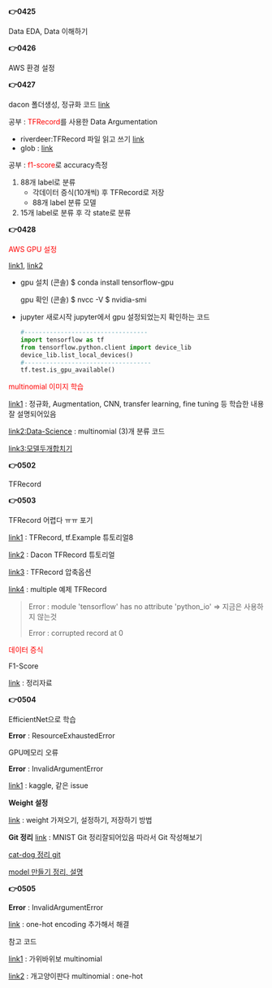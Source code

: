 **👉0425**

Data EDA, Data 이해하기



**👉0426**

AWS 환경 설정



**👉0427**

dacon 폴더생성, 정규화 코드 [link](https://dacon.io/competitions/official/235894/codeshare/4750?page=1&dtype=recent)

공부 : <span style="color:red">TFRecord</span>를 사용한 Data Argumentation

- riverdeer:TFRecord 파일 읽고 쓰기 [link](https://velog.io/@riverdeer/TFRecord-%ED%8C%8C%EC%9D%BC-%EC%9D%BD%EA%B3%A0-%EC%93%B0%EA%B8%B0)
- glob : [link](https://wikidocs.net/83)

공부 : <span style="color:red">f1-score</span>로 accuracy측정



1. 88개 label로 분류
   - 각데이터 증식(10개씩) 후 TFRecord로 저장
   - 88개 label 분류 모델
2. 15개 label로 분류 후 각 state로 분류



**👉0428**

<span style="color:red">AWS GPU 설정</span>

[link1](https://rdmkyg.blogspot.com/2021/05/ubuntu-cuda-python.html), [link2](https://hengbokhan.tistory.com/75)

- gpu 설치 (콘솔)
  $ conda install tensorflow-gpu

  gpu 확인 (콘솔)
  $ nvcc -V
  $ nvidia-smi

- jupyter 새로시작
  jupyter에서 gpu 설정되었는지 확인하는 코드

  ```python
  #----------------------------------
  import tensorflow as tf
  from tensorflow.python.client import device_lib
  device_lib.list_local_devices()
  #-----------------------------------
  tf.test.is_gpu_available()
  ```



<span style="color:red">multinomial 이미지 학습</span>

[link1](https://keraskorea.github.io/posts/2018-10-24-little_data_powerful_model/) : 정규화, Augmentation, CNN, transfer learning, fine tuning 등 학습한 내용 잘 설명되어있음

[link2:Data-Science](https://velog.io/@robert-lee/Tensorflow-Keras-Multi-Class-Classification-%EC%9D%84-%EA%B5%AC%ED%98%84%ED%95%B4%EB%B3%B4%EC%9E%90) : multinomial (3)개 분류 코드

[link3:모델두개합치기](https://www.facebook.com/groups/TensorFlowKR/permalink/675251819482546/?comment_id=675256699482058&reply_comment_id=675269169480811)



**👉0502**

TFRecord



**👉0503**

TFRecord 어렵다 ㅠㅠ 포기

[link1](https://limjun92.github.io/assets/TensorFlow%202.0%ED%8A%9C%ED%86%A0%EB%A6%AC%EC%96%BC/3.%20%EB%8D%B0%EC%9D%B4%ED%84%B0%20%EB%A1%9C%EB%93%9C%20%EB%B0%8F%20%EC%82%AC%EC%A0%84%20%EC%B2%98%EB%A6%AC/%5B%ED%8A%9C%ED%86%A0%EB%A6%AC%EC%96%BC8%5D%20TFRecord%EC%99%80%20tf.Example/) : TFRecord, tf.Example 튜토리얼8

[link2](https://dacon.io/codeshare/1731) : Dacon TFRecord 튜토리얼 

[link3](https://velog.io/@springkim/tfrecord-%EC%95%95%EC%B6%95-%EC%98%B5%EC%85%98-%EA%B4%80%EB%A0%A8) : TFRecord 압축옵션

[link4](https://engineer-mole.tistory.com/206) : multiple 예제 TFRecord

> Error : module 'tensorflow' has no attribute 'python_io' => 지금은 사용하지 않는것
>
> Error : corrupted record at 0



<span style="color:red">데이터 증식</span>



F1-Score

[link](https://blog.naver.com/PostView.nhn?blogId=wideeyed&logNo=221531940245) : 정리자료



**👉0504**

EfficientNet으로 학습

**Error** : ResourceExhaustedError

GPU메모리 오류

**Error** : InvalidArgumentError

[link1](https://www.kaggle.com/questions-and-answers/170273) : kaggle, 같은 issue

**Weight 설정**

[link](https://ryanclaire.blogspot.com/2020/08/keras-weights.html00) : weight 가져오기, 설정하기, 저장하기 방법

**Git 정리** [link](https://github.com/zalandoresearch/fashion-mnist) : MNIST Git 정리잘되어있음 따라서 Git 작성해보기

[cat-dog 정리 git](https://github.com/KerasKorea/KEKOxTutorial/blob/master/27_little_data_powerful_model.md)

[model 만들기 정리, 설명](https://tykimos.tistory.com/13)



**👉0505**

**Error** : InvalidArgumentError

[link](https://luvbb.tistory.com/5) : one-hot encoding 추가해서 해결

참고 코드 

[link1](https://wikidocs.net/73910) : 가위바위보 multinomial 

[link2](https://velog.io/@robert-lee/Tensorflow-Keras-Multi-Class-Classification-%EC%9D%84-%EA%B5%AC%ED%98%84%ED%95%B4%EB%B3%B4%EC%9E%90) : 개고양이판다 multinomial : one-hot
